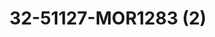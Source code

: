 ---
title: 32-51127-MOR1283 (2)
image: 32-51127-MOR1283 (2).jpg
brand: outlet-sposa
layout: vestito
---